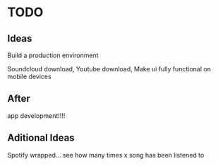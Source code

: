 # TODO

## Ideas

Build a production environment

Soundcloud download,
Youtube download,
Make ui fully functional on mobile devices

## After

app development!!!!

## Aditional Ideas

Spotify wrapped... see how many times x song has been listened to
